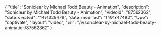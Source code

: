 {
    "title": "Soniclear by Michael Todd Beauty - Animation",
    "description": "Soniclear by Michael Todd Beauty - Animation",
    "videoid": "87562362",
    "date_created": "1491325479",
    "date_modified": "1491347492",
    "type": "captivate",
    "layout": "video",
    "url": "\/v\/soniclear-by-michael-todd-beauty-animation\/87562362"
}